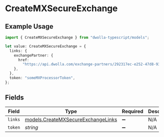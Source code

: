 # CreateMXSecureExchange

## Example Usage

```typescript
import { CreateMXSecureExchange } from "dwolla-typescript/models";

let value: CreateMXSecureExchange = {
  links: {
    exchangePartner: {
      href:
        "https://api.dwolla.com/exchange-partners/292317ec-e252-47d8-93c3-2d128e037aa4",
    },
  },
  token: "someMXProcessorToken",
};
```

## Fields

| Field                                                                          | Type                                                                           | Required                                                                       | Description                                                                    | Example                                                                        |
| ------------------------------------------------------------------------------ | ------------------------------------------------------------------------------ | ------------------------------------------------------------------------------ | ------------------------------------------------------------------------------ | ------------------------------------------------------------------------------ |
| `links`                                                                        | [models.CreateMXSecureExchangeLinks](../models/createmxsecureexchangelinks.md) | :heavy_minus_sign:                                                             | N/A                                                                            |                                                                                |
| `token`                                                                        | *string*                                                                       | :heavy_minus_sign:                                                             | N/A                                                                            | someMXProcessorToken                                                           |